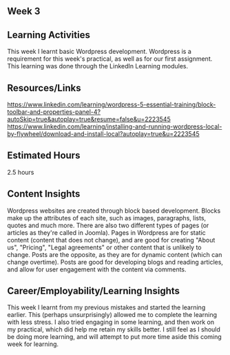 
## Week 3

## Learning Activities
This week I learnt basic Wordpress development. Wordpress is a requirement for this week's practical, as well as for our first assignment. This learning was done through the LinkedIn Learning modules.

## Resources/Links
https://www.linkedin.com/learning/wordpress-5-essential-training/block-toolbar-and-properties-panel-4?autoSkip=true&autoplay=true&resume=false&u=2223545
https://www.linkedin.com/learning/installing-and-running-wordpress-local-by-flywheel/download-and-install-local?autoplay=true&u=2223545

## Estimated Hours
2.5 hours
## Content Insights
Wordpress websites are created through block based development. Blocks make up the attributes of each site, such as images, paragraphs, lists, quotes and much more. There are also two different types of pages (or articles as they're called in Joomla). Pages in Wordpress are for static content (content that does not change), and are good for creating "About us", "Pricing", "Legal agreements" or other content that is unlikely to change. Posts are the opposite, as they are for dynamic content (which can change overtime). Posts are good for developing blogs and reading articles, and allow for user engagement with the content via comments.
## Career/Employability/Learning Insights
This week I learnt from my previous mistakes and started the learning earlier. This (perhaps unsurprisingly) allowed me to complete the learning with less stress. I also tried engaging in some learning, and then work on my practical, which did help me retain my skills better. I still feel as I should be doing more learning, and will attempt to put more time aside this coming week for learning.